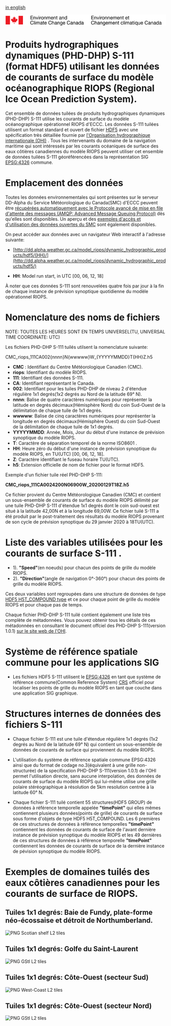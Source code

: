 [in english](readme_riops_S111-datamart-alpha_en.md)

![ECCC logo](../../docs/img_eccc-logo.png)


# Produits hydrographiques dynamiques (PHD-DHP) S-111 (format HDF5) utilisant les données de courants de surface du modèle océanographique RIOPS (Regional Ice Ocean Prediction System).

Cet ensemble de données tuilées de produits hydrographiques dynamiques (PHD-DHP) S-111 utilise les courants de surface du modèle océanographique opérationnel RIOPS d'ECCC. Les données S-111 tuilées utilisent un format standard et ouvert de fichier [HDF5](ttps://www.hdfgroup.org/solutions/hdf5/) avec une spécification très détaillée fournie par [l'Organisation hydrographique internationale (OHI)](https://iho.int/fr/) . Tous les intervenants du domaine de la navigation maritime qui sont intéressés par les courants océaniques de surface des eaux côtières canadiennes du modèle RIOPS peuvent utiliser cet ensemble de données tuilées S-111 géoréférencées dans la représentation SIG [EPSG:4326](https://epsg.io/4326) commune.

# Emplacement des données

Toutes les données environnementales qui sont présentes sur le serveur DD-Alpha du Service Météorologique du Canada(SMC) d'ECCC peuvent être [récupérées automatiquement avec le Protocole avancé de mise en file d'attente des messages (AMQP: Advanced Message Queuing Protocol)](../../docs/msc-datamart/amqp_fr.md) dès qu'elles sont disponibles. Un aperçu et des [exemples d'accès et d'utilisation des données ouvertes du SMC](../../docs/usage/readme_fr.md)  sont également disponibles.

On peut accéder aux données avec un navigateur Web interactif à l'adresse suivante:

* [http://dd.alpha.weather.gc.ca/model_riops/dynamic_hydrographic_products/hdf5/{HH}/](http://dd.alpha.weather.gc.ca/model_riops/dynamic_hydrographic_products/hdf5/)

* __HH__: Model run start, in UTC [00, 06, 12, 18]

À noter que ces données S-111 sont renouvelées quatre fois par jour à la fin de chaque instance de prévision synoptique quotidienne du modèle opérationnel RIOPS.

# Nomenclature des noms de fichiers

NOTE: TOUTES LES HEURES SONT EN TEMPS UNIVERSEL(TU, UNIVERSAL TIME COORDINATE: UTC)

Les fichiers PHD-DHP S-111 tuilés utilsent la nomenclature suivante:

CMC_riops_111CA002{nnnn}N{wwwww}W_{YYYYYMMDD}T{HH}Z.h5

* __CMC__ : Identifiant du Centre Météorologique Canadien (CMC).
* __riops__: Identifiant du modèle RIOPS.
* __111__: Identifiant des données S-111.
* __CA__: Identifiant représentant le Canada.
* __002__: Identifiant pour les tuiles PHD-DHP de niveau 2 d'étendue régulière 1x1 degrés(1x2 degrés au Nord de la latitude 69° N).
* __nnnn__: Balise de quatre caractères numériques pour représenter la latitude en degrés décimaux(Hémisphère Nord) du coin Sud-Ouest de la délimitation de chaque tuile de 1x1 degrés.
* __wwwww__: Balise de cinq caractères numériques pour représenter la longitude en degrés décimaux(Hémisphère Ouest) du coin Sud-Ouest de la délimitation de chaque tuile de 1x1 degrés.
* __YYYYYMMDD__: Année, Mois, Jour du début d'une instance de prévision synoptique du modèle RIOPS.
* __T__: Caractère de séparation temporel de la norme ISO8601 .
* __HH__: Heure zéro du début d'une instance de prévision synoptique du modèle RIOPS, en TU(UTC) [00, 06, 12, 18].
* __Z__: Caractère identifiant le fuseau horaire TU(UTC).
* __h5__: Extension officielle de nom de fichier pour le format HDF5.

Exemple d'un fichier tuile réel PHD-DHP S-111:

__CMC_riops_111CA0024200N06900W_20200129T18Z.h5__

Ce fichier provient du Centre Météorologique Canadien (CMC) et contient un sous-ensemble de courants de surface du modèle RIOPS délimité par une tuile PHD-DHP S-111 d'étendue 1x1 degrés dont le coin sud-ouest est situé à la latitude 42,00N  et à la longitude 69,00W. Ce fichier tuilé S-111 a été produit par le post-traitement des résultats du modèle RIOPS provenant de son cycle de prévision synoptique du 29 janvier 2020 à 18TU(UTC).

# Liste des variables utilisées pour les courants de surface S-111 .

* 1). __"Speed"__(en noeuds) pour chacun des points de grille du modèle RIOPS.
* 2). __"Direction"__(angle de navigation 0°-360°) pour chacun des points de grille du modèle RIOPS.

Ces deux variables sont regroupées dans une structure de données de type [HDF5 H5T_COMPOUND type](https://bitbucket.hdfgroup.org/pages/HDFFV/hdf5doc/master/browse/html/cpplus_RM/class_h5_1_1_comp_type.html) et ce pour chaque point de grille du modèle RIOPS et pour chaque pas de temps.

Chaque fichier PHD-DHP S-111 tuilé contient également une liste très complète de métadonnées. Vous pouvez obtenir tous les détails de ces métadonnées en consultant le document offciel des PHD-DHP S-111(version 1.0.1) [sur le site web de l'OHI](http://registry.iho.int/beta/productspec/view.do?idx=168&product_ID=S-111&statusS=5&domainS=ALL&category=product_ID&searchValue=).

# Système de référence spatiale commune pour les applications SIG

* Les fichiers HDF5 S-111 utilisent le [EPSG:4326](https://epsg.io/4326) en tant que système de référence commune(Common Reference System) [CRS](https://docs.qgis.org/2.8/en/docs/gentle_gis_introduction/coordinate_reference_systems.html) officiel pour localiser les points de grille du modèle RIOPS en tant que couche dans une application SIG graphique.

# Structures internes de données des fichiers S-111

* Chaque fichier S-111 est une tuile d'étendue régulière 1x1 degrés (1x2 degrés au Nord de la latitude 69° N) qui contient un sous-ensemble de données de courants de surface qui proviennent du modèle RIOPS.
 
* L'utilisation du système de référence spatiale commune EPSG:4326 ainsi que du format de codage no.3(équivalent à une grille non-structurée) de la specification PHD-DHP S-111(version 1.0.1) de l'OHI permet l'utilisation directe, sans aucune interpolation, des données de courants de surface du modèle RIOPS qui lui-même utilise une grille polaire stéréographique à résolution de 5km resolution centrée à la latitude 60° N.

* Chaque fichier S-111 tuilé contient 55 structures(HDF5 GROUP) de données à référence temporelle appelée __"timePoint"__ qui elles mêmes contiennent plusieurs données(points de grille) de courants de surface sous forme d'objets de type HDF5 H5T_COMPOUND. Les 6 premières de ces structures de données à référence temporelles __"timePoint"__ contiennent les données de courants de surface de l'avant dernière instance de prévision synoptique du modèle RIOPS et les 49 dernières de ces structures de données à référence temporelle __"timePoint"__ contiennent les données de courants de surface de la dernière instance de pévision synoptique du modèle RIOPS.

# Exemples de domaines tuilés des eaux côtières canadiennes pour les courants de surface de RIOPS.
 
## Tuiles 1x1 degrés: Baie de Fundy, plate-forme néo-écossaise et détroit de Northumberland.

![PNG Scotian shelf L2 tiles](https://collaboration.cmc.ec.gc.ca/cmc/cmos/public_doc/msc-data/nwp_riops/dynamic_hydrographic_products/ScotianShelfL2_tiles.png)

## Tuiles 1x1 degrés: Golfe du Saint-Laurent

![PNG GStl L2 tiles](https://collaboration.cmc.ec.gc.ca/cmc/cmos/public_doc/msc-data/nwp_riops/dynamic_hydrographic_products/GSTLL2Tiles.png)

## Tuiles 1x1 degrés: Côte-Ouest (secteur Sud)

![PNG West-Coast L2 tiles](https://collaboration.cmc.ec.gc.ca/cmc/cmos/public_doc/msc-data/nwp_riops/dynamic_hydrographic_products/WCoastL2Tiles.png)

## Tuiles 1x1 degrés: Côte-Ouest (secteur Nord)

![PNG GStl L2 tiles](https://collaboration.cmc.ec.gc.ca/cmc/cmos/public_doc/msc-data/nwp_riops/dynamic_hydrographic_products/WCoastNL2Tiles.png)


